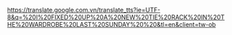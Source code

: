 https://translate.google.com.vn/translate_tts?ie=UTF-8&q=%20I%20FIXED%20UP%20A%20NEW%20TIE%20RACK%20IN%20THE%20WARDROBE%20LAST%20SUNDAY%20%20&tl=en&client=tw-ob 